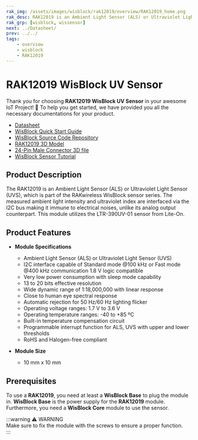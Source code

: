 ```yaml
---
rak_img: /assets/images/wisblock/rak12019/overview/RAK12019_home.png
rak_desc: RAK12019 is an Ambient Light Sensor (ALS) or Ultraviolet Light Sensor (UVS). It measures the ambient light intensity and ultraviolet index, which is interfaced via the I2C bus, making it immune to electrical noises.
rak_grp: [wisblock, wissensor]
next: ../Datasheet/
prev: ../../
tags:
    - overview
    - wisblock
    - RAK12019
---
```



# RAK12019 WisBlock UV Sensor

Thank you for choosing **RAK12019 WisBlock UV Sensor** in your awesome IoT Project! 🎉 To help you get started, we have provided you all the necessary documentations for your product.

<!--* [RAK12019 Quick Start Guide](../Quickstart/)-->
* [Datasheet](../Datasheet/)
* <a href="../../Quickstart/" target="_blank">WisBlock Quick Start Guide</a>
* [WisBlock Source Code Repository](https://github.com/RAKWireless/WisBlock/)
* [RAK12019 3D Model](https://downloads.rakwireless.com/3D_File/WisBlock/3D_RAK12019.stp)
* [24-Pin Male Connector 3D file](https://downloads.rakwireless.com/3D_File/Accessory/WisConnector/M24S1003K6M.stp)
* [WisBlock Sensor Tutorial](/Knowledge-Hub/Learn/WisBlock-Sensor-Tutorial/)

<!--**Examples** -->

<!--For All WisBlock Core: -->
<!--* [Sample Code: RAK12012](https://github.com/RAKWireless/WisBlock/blob/master/examples/common/IO/RAK12005_WaterDetector/RAK12005_WaterDetector.ino)-->

## Product Description

The RAK12019 is an Ambient Light Sensor (ALS) or Ultraviolet Light Sensor (UVS), which is part of the RAKwireless WisBlock sensor series. The measured ambient light intensity and ultraviolet index are interfaced via the I2C bus making it immune to electrical noises, unlike its analog output counterpart. This module utilizes the LTR-390UV-01 sensor from Lite-On.

## Product Features

* **Module Specifications**
    * Ambient Light Sensor (ALS) or Ultraviolet Light Sensor (UVS)
    * I2C interface capable of Standard mode @100&nbsp;kHz or Fast mode @400&nbsp;kHz communication 1.8&nbsp;V logic compatible
    * Very low power consumption with sleep mode capability
    * 13 to 20 bits effective resolution
    * Wide dynamic range of 1:18,000,000 with linear response
    * Close to human eye spectral response
    * Automatic rejection for 50&nbsp;Hz/60&nbsp;Hz lighting flicker
    * Operating voltage ranges: 1.7&nbsp;V to 3.6&nbsp;V
    * Operating temperature ranges: -40 to +85&nbsp;ºC
    * Built-in temperature compensation circuit
    * Programmable interrupt function for ALS, UVS with upper and lower thresholds
    * RoHS and Halogen-free compliant 

* **Module Size**
    * 10&nbsp;mm x 10&nbsp;mm

## Prerequisites

To use a **RAK12019**, you need at least a **WisBlock Base** to plug the module in. **WisBlock Base** is the power supply for the **RAK12019** module. Furthermore, you need a **WisBlock Core** module to use the sensor.

:::warning ⚠️ WARNING    
Make sure to fix the module with the screws to ensure a proper function.    
:::